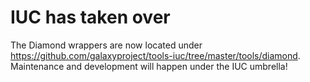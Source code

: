 IUC has taken over
==================

The Diamond wrappers are now located under https://github.com/galaxyproject/tools-iuc/tree/master/tools/diamond.
Maintenance and development will happen under the IUC umbrella!
